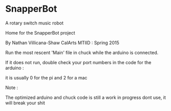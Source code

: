 # SnapperBot
A rotary switch music robot

Home for the SnapperBot project

By Nathan Villicana-Shaw
CalArts MTIID : Spring 2015

Run the most rescent 'Main' file in chuck while the arduino is connected.

If it does not run, double check your port numbers in the code for the arduino :

it is usually 0 for the pi and 2 for a mac

Note : 

The optimized arduino and chuck code is still a work in progress dont use, it will break your shit